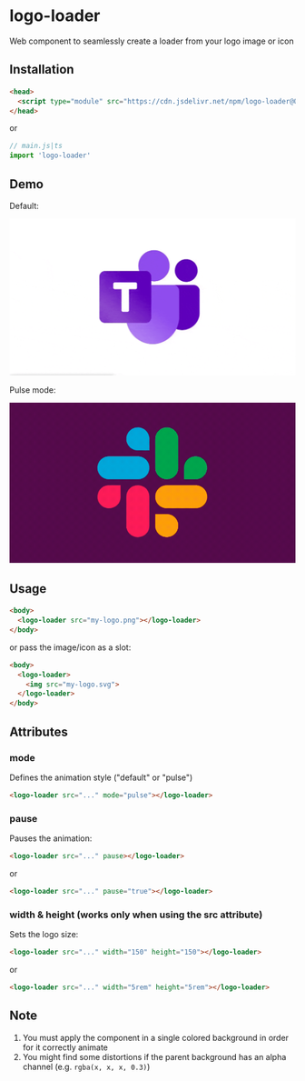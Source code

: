 # logo-loader

Web component to seamlessly create a loader from your logo image or icon

## Installation

```HTML
<head>
  <script type="module" src="https://cdn.jsdelivr.net/npm/logo-loader@0.1.0/dist/logoLoader.esm.min.js"></script>
</head>
```

or

```JavaScript
// main.js|ts
import 'logo-loader'
```

## Demo

Default:

![Logo Loader Demo](logo-loader-demo.gif)

Pulse mode:

![Logo Loader Demo](logo-loader-demo-pulse-mode.gif)

## Usage

```HTML
<body>
  <logo-loader src="my-logo.png"></logo-loader>
</body>
```

or pass the image/icon as a slot:

```HTML
<body>
  <logo-loader>
    <img src="my-logo.svg">
  </logo-loader>
</body>
```

## Attributes

### mode

Defines the animation style ("default" or "pulse")

```HTML
<logo-loader src="..." mode="pulse"></logo-loader>
```

### pause

Pauses the animation:

```HTML
<logo-loader src="..." pause></logo-loader>
```

or

```HTML
<logo-loader src="..." pause="true"></logo-loader>
```

### width & height (works only when using the src attribute)

Sets the logo size:

```HTML
<logo-loader src="..." width="150" height="150"></logo-loader>
```

or

```HTML
<logo-loader src="..." width="5rem" height="5rem"></logo-loader>
```

## Note

1. You must apply the component in a single colored background in order for it correctly animate
2. You might find some distortions if the parent background has an alpha channel (e.g. `rgba(x, x, x, 0.3)`)